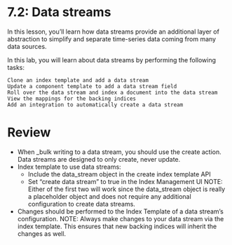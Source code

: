 # 7.2: Data streams

In this lesson, you’ll learn how data streams provide an additional layer of abstraction to simplify and separate time-series data coming from many data sources.

In this lab, you will learn about data streams by performing the following tasks:

    Clone an index template and add a data stream
    Update a component template to add a data stream field
    Roll over the data stream and index a document into the data stream
    View the mappings for the backing indices
    Add an integration to automatically create a data stream



# Review

- When _bulk writing to a data stream, you should use the create action. Data streams are designed to only create, never update.
- Index template to use data streams:
    - Include the data_stream object in the create index template API
    - Set “create data stream” to true in the Index Management UI
NOTE: Either of the first two will work since the data_stream object is really a placeholder object and does not require any additional configuration to create data streams.
- Changes should be performed to the Index Template of a data stream’s configuration.
NOTE: Always make changes to your data stream via the index template.  This ensures that new backing indices will inherit the changes as well.
